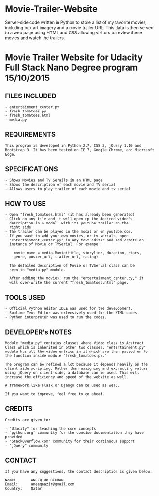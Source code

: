 # Movie-Trailer-Website
Server-side code written in Python to store a list of my favorite movies, including box art imagery
and a movie trailer URL. This data is then served to a web page using HTML and CSS allowing visitors
to review these movies and watch the trailers.

# Movie Trailer Website for Udacity Full Stack Nano Degree program 15/10/2015


FILES INCLUDED
--------------

	- entertainment_center.py
	- fresh_tomatoes.py
	- fresh_tomatoes.html
	- media.py


REQUIREMENTS
------------

	This program is developed in Python 2.7, CSS 3, jQuery 1.10 and 
	Bootstrap 3. It has been tested on IE 7, Google Chrome, and Microsoft Edge.


SPECIFICATIONS
--------------
	
	- Shows Movies and TV Serails in an HTML page
	- Shows the description of each movie and TV serial
	- Allows users to play trailer of each movie and tv serial


HOW TO USE
----------

	- Open "fresh_tomatoes.html" (it has already been generated)
	- Click on any tile and it will open up the desired video's 
	  description in a modal, with its youtube trailer on the 
	  right side.
	- The trailer can be played in the modal or on youtube.com.
	- If you want to add your own movies, or tv serials, open 
	  "entertainment_center.py" in any text editor and add create an
	  instance of Movie or TVSerial. For exampe

	  	movie_name = media.Movie(title, storyline, duration, stars, 
	  	genre, poster_url, trailer_url, rating)

	  The detailed description of Movie or TVSerial class can be
	  seen in "media.py" module.

	  After adding the movies, run the "entertainment_center.py," it
	  will over-write the current "fresh_tomatoes.html" page.


TOOLS USED
----------

	- Official Python editor IDLE was used for the development.
	- Sublime Text Editor was extensively used for the HTML codes.
	- Python interpreter was used to run the codes.


DEVELOPER's NOTES
-----------------

	Module "media.py" contains classes where Video class is Abstract
	Class which is inherited in other two classes. "entertainment.py"
	module has all the video entries in it which are then passed on to
	the function inside module "fresh_tomatoes.py."

	The program can be refined a lot because it depends heavily on the
	client side scripting. Rather than assigning and extracting values
	using jQuery on client-side, a database can be used. This will 
	increase the efficiency and speed of the website as well.

	A framework like Flask or Django can be used as well. 

	If you want to improve, feel free to go ahead.


CREDITS
-------

	Credits are given to:

	- "Udacity" for teaching the core concepts
	- "python.org" community for the concise documentation they have provided
	- "StackOverflow.com" community for their continuous support
	- "jQuery" community



CONTACT
------

	If you have any suggestions, the contact description is given below:

	Name:		ANEEQ-UR-REHMAN
	Email:		aneeqnazir@gmail.com
	Country:	Qatar
